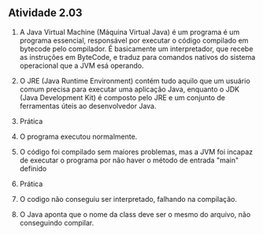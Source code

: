 
## Atividade 2.03

1. A Java Virtual Machine (Máquina Virtual Java) é um programa é um programa essencial, responsável por executar o código compilado em bytecode pelo compilador. É basicamente um interpretador, que recebe as instruções em ByteCode, e traduz para comandos nativos do sistema operacional que a JVM esá operando.

2. O JRE (Java Runtime Environment) contém tudo aquilo que um usuário comum precisa para executar uma aplicação Java, enquanto o JDK (Java Development Kit) é composto pelo JRE e um conjunto de
ferramentas úteis ao desenvolvedor Java.

3. Prática

4. O programa executou normalmente.

5. O código foi compilado sem maiores problemas, mas a JVM foi incapaz de executar o programa por não haver o método de entrada "main" definido

6. Prática

7. O codigo não conseguiu ser interpretado, falhando na compilação.

8. O Java aponta que o nome da class deve ser o mesmo do arquivo, não conseguindo compilar.